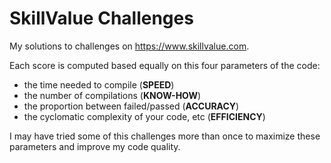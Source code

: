 # SkillValue Challenges
My solutions to challenges on https://www.skillvalue.com.

Each score is computed based equally on this four parameters of the code:

 - the time needed to compile (**SPEED**)
 - the number of compilations (**KNOW-HOW**)
 - the proportion between failed/passed (**ACCURACY**)
 - the cyclomatic complexity of your code, etc (**EFFICIENCY**)
 
 I may have tried some of this challenges more than once to maximize these parameters and improve my code quality.
